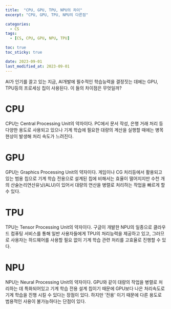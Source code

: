 ```yaml
---
title:  "CPU, GPU, TPU, NPU의 차이"
excerpt: "CPU, GPU, TPU, NPU의 다른점"

categories:
  - CS
tags:
  - [CS, CPU, GPU, NPU, TPU]

toc: true
toc_sticky: true

date: 2023-09-01
last_modified_at: 2023-09-01
---
```


AI가 인기를 끌고 있는 지금, AI개발에 필수적인 학습능력을 결정짓는 데에는 GPU, TPU등의 프로세싱 칩이 사용된다. 이 들의 차이점은 무엇일까?

# CPU
CPU는 Central Processing Unit의 약자이다. PC에서 문서 작성, 은행 거래 처리 등 다양한 용도로 사용되고 있으나 기계 학습에 필요한 대량의 계산을 실행할 때에는 병목현상이 발생해 처리 속도가 느려진다.

# GPU
GPU는 Graphics Processing Unit의 약자이다. 게임이나 CG 처리등에서 활용되고 있는 범용 칩으로 기계 학습 전용으로 설계된 칩에 비해서는 효율이 떨어지지만 수천 개의 산술논리연산유닛(ALU)이 있어서 대량의 연산을 병렬로 처리하는 작업을 빠르게 할 수 있다.

# TPU
TPU는 Tensor Processing Unit의 약자이다. 구글이 개발한 NPU의 일종으로 클라우드 컴퓨팅 서비스를 통해 일반 사용자들에게 TPU의 처리능력을 제공하고 있고, 그러므로 사용자는 하드웨어를 사용할 필요 없이 기계 학습 관련 처리를 고효율로 진행할 수 있다.

# NPU
NPU는 Neural Processing Unit의 약자이다. GPU와 같이 대량의 작업을 병렬로 처리하는 데 특화되어있고 기계 학습 전용 설계 칩이기 때문에 GPU보다 나은 처리속도로 기계 학습을 진행 시킬 수 있다는 장점이 있다. 하지만 '전용' 이기 때문에 다른 용도로 범용적인 사용이 불가능하다는 단점이 있다.